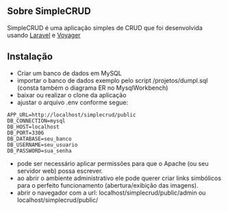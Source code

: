 ## Sobre SimpleCRUD

SimpleCRUD é uma aplicação simples de CRUD que foi desenvolvida usando [Laravel](https://laravel.com) e [Voyager](https://voyager.devdojo.com)

## Instalação
- Criar um banco de dados em MySQL
- importar o banco de dados exemplo pelo script /projetos/dumpl.sql (consta também o diagrama ER no MysqlWorkbench)
- baixar ou realizar o clone da aplicação
- ajustar o arquivo .env conforme segue:
```
APP_URL=http://localhost/simplecrud/public
DB_CONNECTION=mysql
DB_HOST=localhost
DB_PORT=3306
DB_DATABASE=seu_banco
DB_USERNAME=seu_usuario
DB_PASSWORD=sua_senha
```
- pode ser necessário aplicar permissões para que o Apache (ou seu servidor web) possa escrever.
- ao abrir o ambiente administrativo ele pode querer criar links simbólicos para o perfeito funcionamento (abertura/exibição das imagens).
- abrir o navegador com a url:
        localhost/simplecrud/public/admin 
        ou
        localhost/simplecrud/public/


